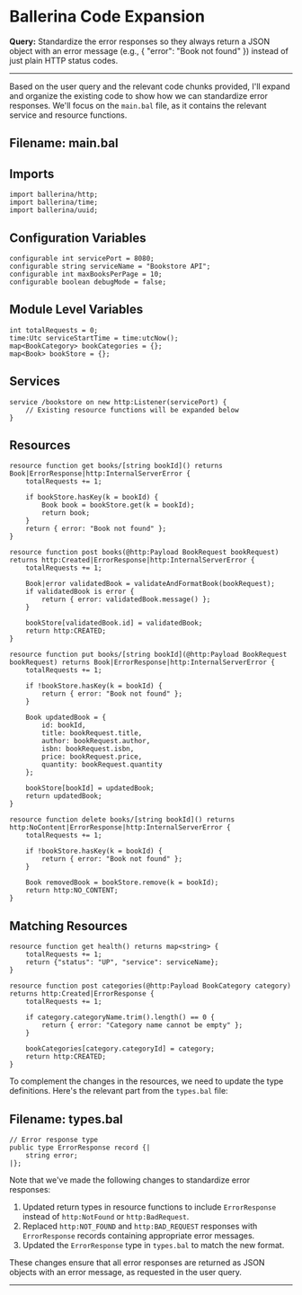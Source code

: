 # Ballerina Code Expansion

**Query:** Standardize the error responses so they always return a JSON object with an error message (e.g., { \"error\": \"Book not found\" }) instead of just plain HTTP status codes.

---

Based on the user query and the relevant code chunks provided, I'll expand and organize the existing code to show how we can standardize error responses. We'll focus on the `main.bal` file, as it contains the relevant service and resource functions.

## Filename: main.bal

## Imports

```ballerina
import ballerina/http;
import ballerina/time;
import ballerina/uuid;
```

## Configuration Variables

```ballerina
configurable int servicePort = 8080;
configurable string serviceName = "Bookstore API";
configurable int maxBooksPerPage = 10;
configurable boolean debugMode = false;
```

## Module Level Variables

```ballerina
int totalRequests = 0;
time:Utc serviceStartTime = time:utcNow();
map<BookCategory> bookCategories = {};
map<Book> bookStore = {};
```

## Services

```ballerina
service /bookstore on new http:Listener(servicePort) {
    // Existing resource functions will be expanded below
}
```

## Resources

```ballerina
resource function get books/[string bookId]() returns Book|ErrorResponse|http:InternalServerError {
    totalRequests += 1;

    if bookStore.hasKey(k = bookId) {
        Book book = bookStore.get(k = bookId);
        return book;
    }
    return { error: "Book not found" };
}

resource function post books(@http:Payload BookRequest bookRequest) returns http:Created|ErrorResponse|http:InternalServerError {
    totalRequests += 1;

    Book|error validatedBook = validateAndFormatBook(bookRequest);
    if validatedBook is error {
        return { error: validatedBook.message() };
    }

    bookStore[validatedBook.id] = validatedBook;
    return http:CREATED;
}

resource function put books/[string bookId](@http:Payload BookRequest bookRequest) returns Book|ErrorResponse|http:InternalServerError {
    totalRequests += 1;

    if !bookStore.hasKey(k = bookId) {
        return { error: "Book not found" };
    }

    Book updatedBook = {
        id: bookId,
        title: bookRequest.title,
        author: bookRequest.author,
        isbn: bookRequest.isbn,
        price: bookRequest.price,
        quantity: bookRequest.quantity
    };

    bookStore[bookId] = updatedBook;
    return updatedBook;
}

resource function delete books/[string bookId]() returns http:NoContent|ErrorResponse|http:InternalServerError {
    totalRequests += 1;

    if !bookStore.hasKey(k = bookId) {
        return { error: "Book not found" };
    }

    Book removedBook = bookStore.remove(k = bookId);
    return http:NO_CONTENT;
}
```

## Matching Resources

```ballerina
resource function get health() returns map<string> {
    totalRequests += 1;
    return {"status": "UP", "service": serviceName};
}

resource function post categories(@http:Payload BookCategory category) returns http:Created|ErrorResponse {
    totalRequests += 1;

    if category.categoryName.trim().length() == 0 {
        return { error: "Category name cannot be empty" };
    }

    bookCategories[category.categoryId] = category;
    return http:CREATED;
}
```

To complement the changes in the resources, we need to update the type definitions. Here's the relevant part from the `types.bal` file:

## Filename: types.bal

```ballerina
// Error response type
public type ErrorResponse record {|
    string error;
|};
```

Note that we've made the following changes to standardize error responses:

1. Updated return types in resource functions to include `ErrorResponse` instead of `http:NotFound` or `http:BadRequest`.
2. Replaced `http:NOT_FOUND` and `http:BAD_REQUEST` responses with `ErrorResponse` records containing appropriate error messages.
3. Updated the `ErrorResponse` type in `types.bal` to match the new format.

These changes ensure that all error responses are returned as JSON objects with an error message, as requested in the user query.

---
